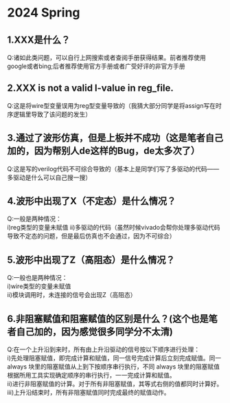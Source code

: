 # 2024 Spring

## 1.XXX是什么？  
Q:诸如此类问题，可以自行上网搜索或者查阅手册获得结果。前者推荐使用google或者bing;后者推荐使用官方手册或者广受好评的非官方手册

## 2.XXX is not a valid l-value in reg_file.  
Q:这是将wire型变量误用为reg型变量导致的（我猜大部分同学是将assign写在时序逻辑里导致了该问题的发生）  

## 3.通过了波形仿真，但是上板并不成功（这是笔者自己加的，因为帮别人de这样的Bug，de太多次了）  
Q:这是写的verilog代码不可综合导致的（基本上是同学们写了多驱动的代码——多驱动是什么可以自己搜一搜）  

## 4.波形中出现了X（不定态）是什么情况？  
Q:一般是两种情况：  
i)reg类型的变量未赋值
ii)多驱动的代码（虽然时候vivado会帮你处理多驱动代码导致不定态的问题，但是最后仿真也不会通过，因为不可综合）

## 5.波形中出现了Z（高阻态）是什么情况？  
Q:一般也是两种情况：  
i)wire类型的变量未赋值   
ii)模块调用时，未连接的信号会出现Z（高阻态）  

## 6.非阻塞赋值和阻塞赋值的区别是什么？(这个也是笔者自己加的，因为感觉很多同学分不太清)  
Q:在一个上升沿到来时，所有由上升沿驱动的信号按以下顺序进行处理：  
i)先处理阻塞赋值，即完成计算和赋值，同一信号完成计算后立刻完成赋值。同一 always 块里的阻塞赋值从上到下按顺序串行执行，不同 always 块里的阻塞赋值根据所用工具实现确定顺序的串行执行，一一完成计算和赋值。  
ii)进行非阻塞赋值的计算。对于所有非阻塞赋值，其等式右侧的值都同时计算好。  
iii)上升沿结束时，所有非阻塞赋值同时完成最终的赋值动作。

